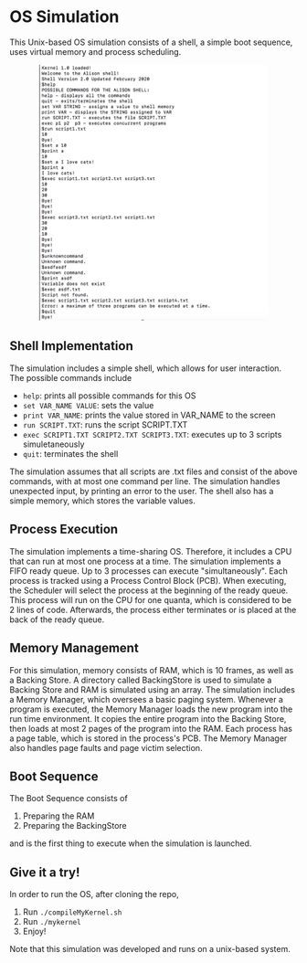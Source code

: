 # OS Simulation

This Unix-based OS simulation consists of a shell, a simple boot sequence, uses virtual memory and process scheduling. 

<p align="center">
<img src="https://github.com/arcaulfield/OS-Simulation/blob/master/kernel_running.png" width="400"/>
</p>

## Shell Implementation
The simulation includes a simple shell, which allows for user interaction. The possible commands include 
- ````help````: prints all possible commands for this OS
- ````set VAR_NAME VALUE````: sets the value  
- ````print VAR_NAME````: prints the value stored in VAR_NAME to the screen
- ````run SCRIPT.TXT````: runs the script SCRIPT.TXT
- ````exec SCRIPT1.TXT SCRIPT2.TXT SCRIPT3.TXT````: executes up to 3 scripts simuletaneously 
- ````quit````: terminates the shell

The simulation assumes that all scripts are .txt files and consist of the above commands, with at most one command per line. The simulation handles unexpected input, by printing an error to the user. The shell also has a simple memory, which stores the variable values. 

## Process Execution

The simulation implements a time-sharing OS. Therefore, it includes a CPU that can run at most one process at a time. The simulation implements a FIFO ready queue. Up to 3 processes can execute "simultaneously". Each process is tracked using a Process Control Block (PCB). When executing, the Scheduler will select the process at the beginning of the ready queue. This process will run on the CPU for one quanta, which is considered to be 2 lines of code. Afterwards, the process either terminates or is placed at the back of the ready queue. 

## Memory Management

For this simulation, memory consists of RAM, which is 10 frames, as well as a Backing Store. A directory called BackingStore is used to simulate a Backing Store and RAM is simulated using an array. The simulation includes a Memory Manager, which oversees a basic paging system. Whenever a program is executed, the Memory Manager loads the new program into the run time environment. It copies the entire program into the Backing Store, then loads at most 2 pages of the program into the RAM. Each process has a page table, which is stored in the process's PCB. The Memory Manager also handles page faults and page victim selection. 


## Boot Sequence

The Boot Sequence consists of 
1. Preparing the RAM
2. Preparing the BackingStore

and is the first thing to execute when the simulation is launched. 

## Give it a try! 

In order to run the OS, after cloning the repo,
1. Run ````./compileMyKernel.sh ````
2. Run ````./mykernel ````
3. Enjoy! 

Note that this simulation was developed and runs on a unix-based system.
